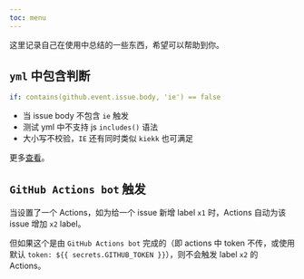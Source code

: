 ```yaml
---
toc: menu
---
```


<Alert type="success">
这里记录自己在使用中总结的一些东西，希望可以帮助到你。
</Alert>

## `yml` 中包含判断

```yml
if: contains(github.event.issue.body, 'ie') == false
```

- 当 issue body 不包含 `ie` 触发
- 测试 yml 中不支持 js `includes()` 语法
- 大小写不校验，`IE` 还有同时类似 `kiekk` 也可满足

更多[查看](https://docs.github.com/en/free-pro-team@latest/actions/reference/context-and-expression-syntax-for-github-actions#functions)。

## `GitHub Actions bot` 触发

当设置了一个 Actions，如为给一个 issue 新增 label `x1` 时，Actions 自动为该 issue 增加 `x2` label。

但如果这个是由 `GitHub Actions bot` 完成的（即 actions 中 token 不传，或使用默认 `token: ${{ secrets.GITHUB_TOKEN }}`），则不会触发 label `x2` 的 Actions。
